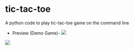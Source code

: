 # tic-tac-toe

A python code to play tic-tac-toe game on the command line

* Preview (Demo Game)-
![](https://github.com/rjrealworld/tic-tac-toe/blob/master/screenshot/Capture.PNG?raw=true)

![](https://github.com/rjrealworld/tic-tac-toe/blob/master/screenshot/Capture1.PNG?raw=true)
